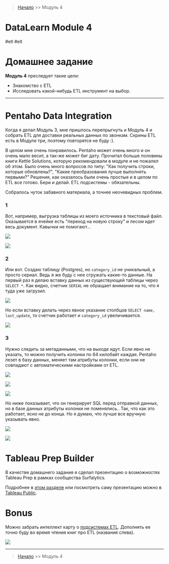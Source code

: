 > [Начало](../../README.md) >> Модуль 4

# DataLearn Module 4

#etl #elt



# Домашнее задание

**Модуль 4** преследует такие цели:

- Знакомство с ETL
- Исследовать какой-нибудь ETL инструмент на выбор.

---



# Pentaho Data Integration

Когда я делал Модуль 3, мне пришлось перепрыгнуть и Модуль 4 и собрать ETL для доставки реальных данных по звонкам. Скрины ETL есть в Модуле три, поэтому повторятся не буду :). 

В целом мне очень понравилось. Pentaho может очень много и он очень мало весит, а так-же может биг дату. Прочитал больше половины книги Kettle Solutions, которую рекомендовали в модуле и не пожалел об этом. Было очень много вопросов по типу: "Как получить строки, которые обновлены?", "Какие преобразования лучше выполнять первыми?" Решения, как оказалось были очень простые и в целом по ETL все готово. Бери и делай. ETL подсистемы - обязательны. 

Собралось чуток забавного материала, а точнее неочевидных проблем. 

### 1

Вот, например, выгрузка таблицы из моего источника в текстовый файл. Оказывается в ячейке есть "переход на новую строку" и лесом идет весь документ. Кавычки не помогают...

![](_att/Maxthon%20Snap20240315181551.png)

![](_att/Maxthon%20Snap20240315182103.png)

### 2

Или вот. Создаю таблицу (Postgres), но `category_id` не уникальный, а просто сериал. Ведь я же буду с нее сгружать какие-то данные. На первый раз я делаю вставку данных из существующей таблицы через `SELECT *`. Как видно, счетчик `SERIAL` не обращает внимание на то, что я туда уже загрузил. 

![](_att/Maxthon%20Snap20240323142301.png)

Но если вставку делать через явное указание столбцов `SELECT name, last_update`, то счетчик работает и `category_id` увеличивается.

![](_att/Maxthon%20Snap20240323143517.png)

### 3

Нужно следить за метаданными, что на выходе идут. Если явно не указать, то можно получить колонки по 64 килобайт каждая. Pentaho лезет в базу данных, меняет там атрибуты колонки, если они не совпадают с автоматическими настройками от ETL.

![](_att/Maxthon%20Snap20240327172923.png)

![](_att/Maxthon%20Snap20240327173417.png)

![](_att/Maxthon%20Snap20240327180011.png)

Но ниже показывает, что он генерирует SQL перед отправкой данных, но в базе данных атрибуты колонки не поменялись.. Так, что как это работает, ясно не до конца. Но я думаю, что лучше все вручную указывать явно.

![](_att/Maxthon%20Snap20240401183258.png)  

![](_att/Maxthon%20Snap20240401183825.png)

# Tableau Prep Builder

В качестве домашнего задания я сделал презентацию о возможностях Tableau Prep в рамках сообщества Surfalytics.

Подробнее в [этом разделе](../../Surfalytics/Tableau%20Prep/README.md) или посмотреть саму презентацию можно в [Tableau Public](https://public.tableau.com/app/profile/yurii.z/viz/TableauPrepPresentationForSurfalytics/Dashboard1). 





# Bonus

Можно забрать интеллект карту о [подсистемах ETL](ETL.xmind). Дополнять ее точно буду во время чтения книг про ETL (названия слева).

![](_att/ETL.png)









---

> [Начало](../../README.md) >> Модуль 4